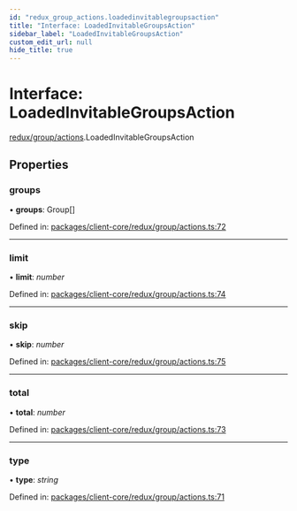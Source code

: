 ```yaml
---
id: "redux_group_actions.loadedinvitablegroupsaction"
title: "Interface: LoadedInvitableGroupsAction"
sidebar_label: "LoadedInvitableGroupsAction"
custom_edit_url: null
hide_title: true
---
```


# Interface: LoadedInvitableGroupsAction

[redux/group/actions](../modules/redux_group_actions.md).LoadedInvitableGroupsAction

## Properties

### groups

• **groups**: Group[]

Defined in: [packages/client-core/redux/group/actions.ts:72](https://github.com/xr3ngine/xr3ngine/blob/66a84a950/packages/client-core/redux/group/actions.ts#L72)

___

### limit

• **limit**: *number*

Defined in: [packages/client-core/redux/group/actions.ts:74](https://github.com/xr3ngine/xr3ngine/blob/66a84a950/packages/client-core/redux/group/actions.ts#L74)

___

### skip

• **skip**: *number*

Defined in: [packages/client-core/redux/group/actions.ts:75](https://github.com/xr3ngine/xr3ngine/blob/66a84a950/packages/client-core/redux/group/actions.ts#L75)

___

### total

• **total**: *number*

Defined in: [packages/client-core/redux/group/actions.ts:73](https://github.com/xr3ngine/xr3ngine/blob/66a84a950/packages/client-core/redux/group/actions.ts#L73)

___

### type

• **type**: *string*

Defined in: [packages/client-core/redux/group/actions.ts:71](https://github.com/xr3ngine/xr3ngine/blob/66a84a950/packages/client-core/redux/group/actions.ts#L71)
